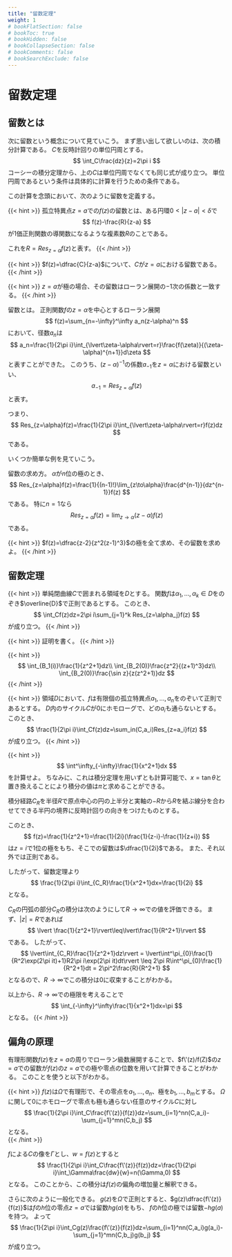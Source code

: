 ```yaml
---
title: "留数定理"
weight: 1
# bookFlatSection: false
# bookToc: true
# bookHidden: false
# bookCollapseSection: false
# bookComments: false
# bookSearchExclude: false
---
```


# 留数定理

## 留数とは

次に留数という概念について見ていこう。
まず思い出して欲しいのは、次の積分計算である。
$C$を反時計回りの単位円周とする。
$$
  \int_C\frac{dz}{z}=2\pi i
$$
コーシーの積分定理から、上の$C$は単位円周でなくても同じ式が成り立つ。
単位円周であるという条件は具体的に計算を行うための条件である。
  
この計算を念頭において、次のように留数を定義する。
  
{{< hint >}}
  孤立特異点$z=a$での$f(z)$の留数とは、ある円環$0<\lvert z-a\rvert<\delta$で
  $$
    f(z)-\frac{R}{z-a}
  $$
  が$1$価正則関数の導関数になるような複素数$R$のことである。

  これを$R=Res_{z=a}f(z)$と表す。
{{< /hint >}}

{{< hint >}}
  $f(z)=\dfrac{C}{z-a}$について、$C$が$z=a$における留数である。
{{< /hint >}}

{{< hint >}}
  $z=a$が極の場合、その留数はローラン展開の$-1$次の係数と一致する。
{{< /hint >}}


留数とは。
正則関数$f$の$z=\alpha$を中心とするローラン展開
$$
  f(z)=\sum_{n=-\infty}^\infty a_n(z-\alpha)^n
$$
において、径数$a_n$は
$$
  a_n=\frac{1}{2\pi i}\int_{\lvert\zeta-\alpha\rvert=r}\frac{f(\zeta)}{(\zeta-\alpha)^{n+1}}d\zeta
$$
と表すことができた。
このうち、$(z-\alpha)^{-1}$の係数$a_{-1}$を$z=\alpha$における留数といい、
$$
  a_{-1}=Res_{z=\alpha}f(z)
$$
と表す。

つまり、
$$
  Res_{z=\alpha}f(z)=\frac{1}{2\pi i}\int_{\lvert\zeta-\alpha\rvert=r}f(z)dz
$$
である。

いくつか簡単な例を見ていこう。
  
留数の求め方。
$\alpha$が$n$位の極のとき、
$$
  Res_{z=\alpha}f(z)=\frac{1}{(n-1)!}\lim_{z\to\alpha}\frac{d^{n-1}}{dz^{n-1}}f(z)
$$
である。
特に$n=1$なら
$$
  Res_{z=\alpha}f(z)=\lim_{z\to\alpha}(z-\alpha)f(z)
$$
である。
  

{{< hint >}}
  $f(z)=\dfrac{z-2}{z^2(z-1)^3}$の極を全て求め、その留数を求めよ。
{{< /hint >}}

## 留数定理

{{< hint >}}
  単純閉曲線$C$で囲まれる領域を$D$とする。
  関数$f$は$\alpha_1,\ldots,\alpha_k\in D$をのぞき$\overline{D}$で正則であるとする。
  このとき、
  $$
    \int_Cf(z)dz=2\pi i\sum_{j=1}^k Res_{z=\alpha_j}f(z)
  $$
  が成り立つ。
{{< /hint >}}

{{< hint >}}
  証明を書く。
{{< /hint >}}
  
{{< hint >}}
  $$
    \int_{B_1(i)}\frac{1}{z^2+1}dz\\
    \int_{B_2(0)}\frac{z^2}{(z+1)^3}dz\\
    \int_{B_2(0)}\frac{\sin z}{z(z^2+1)}dz
  $$
{{< /hint >}}
  
{{< hint >}}
  領域$D$において、$f$は有限個の孤立特異点$a_1,\ldots,a_n$をのぞいて正則であるとする。
  $D$内のサイクル$C$が$0$にホモローグで、どの$a_i$も通らないとする。
  このとき、
  $$
    \frac{1}{2\pi i}\int_Cf(z)dz=\sum_in(C,a_i)Res_{z=a_i}f(z)
  $$
  が成り立つ。
{{< /hint >}}

{{< hint >}}
  $$
    \int^\infty_{-\infty}\frac{1}{x^2+1}dx
  $$
  を計算せよ。
  ちなみに、これは積分定理を用いずとも計算可能で、$x=\tan\theta$と置き換えることにより積分の値は$\pi$と求めることができる。

  積分経路$C_R$を半径$R$で原点中心の円の上半分と実軸の$-R$から$R$を結ぶ線分を合わせてできる半円の境界に反時計回りの向きをつけたものとする。

  このとき、
  $$
    f(z)=\frac{1}{z^2+1}=\frac{1}{2i}(\frac{1}{z-i}-\frac{1}{z+i})
  $$
  は$z=i$で$1$位の極をもち、そこでの留数は$\dfrac{1}{2i}$である。
  また、それ以外では正則である。

  したがって、留数定理より
  $$
    \frac{1}{2\pi i}\int_{C_R}\frac{1}{x^2+1}dx=\frac{1}{2i}
  $$
  となる。

  $C_R$の円弧の部分$C_R$の積分は次のようにして$R\to\infty$での値を評価できる。
  まず、$\lvert z\rvert=R$であれば
  $$
    \lvert \frac{1}{z^2+1}\rvert\leq\lvert\frac{1}{R^2+1}\rvert
  $$
  である。
  したがって、
  $$
    \lvert\int_{C_R}\frac{1}{z^2+1}dz\rvert
    =
    \lvert\int^\pi_{0}\frac{1}{R^2\exp(2\pi it)+1}R2\pi i\exp(2\pi it)dt\rvert
    \leq
    2\pi R\int^\pi_{0}\frac{1}{R^2+1}dt
    =
    2\pi^2\frac{R}{R^2+1}
  $$
  となるので、$R\to\infty$でこの積分は$0$に収束することがわかる。

  以上から、$R\to\infty$での極限を考えることで
  $$
    \int_{-\infty}^\infty\frac{1}{x^2+1}dx=\pi
  $$
  となる。
{{< /hint >}}

## 偏角の原理

有理形関数$f(z)$を$z=a$の周りでローラン級数展開することで、$f\'(z)/f(Z)$の$z=a$での留数が$f(z)$の$z=a$での極や零点の位数を用いて計算できることがわかる。
このことを使うと以下がわかる。    

{{< hint >}}
  $f(z)$は$\Omega$で有理形で、その零点を$a_1,\ldots,a_n$、極を$b_1,\ldots,b_m$とする。
  $\Omega$に関して$0$にホモローグで零点も極も通らない任意のサイクル$C$に対し
  $$
    \frac{1}{2\pi i}\int_C\frac{f\'(z)}{f(z)}dz=\sum_{i=1}^nn(C,a_i)-\sum_{j=1}^mn(C,b_j)
  $$
  となる。  
{{< /hint >}}

$f$による$C$の像を$\Gamma$とし、$w=f(z)$とすると
$$
  \frac{1}{2\pi i}\int_C\frac{f\'(z)}{f(z)}dz=\frac{1}{2\pi i}\int_\Gamma\frac{dw}{w}=n(\Gamma,0)
$$
となる。
このことから、この積分は$f(z)$の偏角の増加量と解釈できる。    

さらに次のように一般化できる。
$g(z)$を$\Omega$で正則とすると、$g(z)\dfrac{f\'(z)}{f(z)}$は$f$の$h$位の零点$z=a$では留数$hg(a)$をもち、
$f$の$h$位の極では留数$-hg(a)$を持つ。
よって
$$
  \frac{1}{2\pi i}\int_Cg(z)\frac{f\'(z)}{f(z)}dz=\sum_{i=1}^nn(C,a_i)g(a_i)-\sum_{j=1}^mn(C,b_j)g(b_j)
$$
が成り立つ。